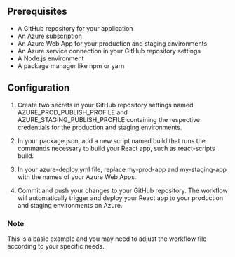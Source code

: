 ## Prerequisites

-   A GitHub repository for your application
-   An Azure subscription
-   An Azure Web App for your production and staging environments
-   An Azure service connection in your GitHub repository settings
-   A Node.js environment
-   A package manager like npm or yarn

## Configuration

1. Create two secrets in your GitHub repository settings named AZURE_PROD_PUBLISH_PROFILE and AZURE_STAGING_PUBLISH_PROFILE containing the respective credentials for the production and staging environments.
2. In your package.json, add a new script named build that runs the commands necessary to build your React app, such as react-scripts build.

3. In your azure-deploy.yml file, replace my-prod-app and my-staging-app with the names of your Azure Web Apps.

4. Commit and push your changes to your GitHub repository. The workflow will automatically trigger and deploy your React app to your production and staging environments on Azure.

### Note

This is a basic example and you may need to adjust the workflow file according to your specific needs.
